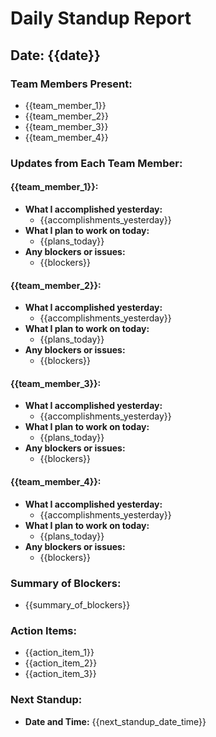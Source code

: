 # Daily Standup Report

## Date: {{date}}

### Team Members Present:
- {{team_member_1}}
- {{team_member_2}}
- {{team_member_3}}
- {{team_member_4}}

### Updates from Each Team Member:

#### {{team_member_1}}:
- **What I accomplished yesterday:** 
  - {{accomplishments_yesterday}}
- **What I plan to work on today:** 
  - {{plans_today}}
- **Any blockers or issues:** 
  - {{blockers}}

#### {{team_member_2}}:
- **What I accomplished yesterday:** 
  - {{accomplishments_yesterday}}
- **What I plan to work on today:** 
  - {{plans_today}}
- **Any blockers or issues:** 
  - {{blockers}}

#### {{team_member_3}}:
- **What I accomplished yesterday:** 
  - {{accomplishments_yesterday}}
- **What I plan to work on today:** 
  - {{plans_today}}
- **Any blockers or issues:** 
  - {{blockers}}

#### {{team_member_4}}:
- **What I accomplished yesterday:** 
  - {{accomplishments_yesterday}}
- **What I plan to work on today:** 
  - {{plans_today}}
- **Any blockers or issues:** 
  - {{blockers}}

### Summary of Blockers:
- {{summary_of_blockers}}

### Action Items:
- {{action_item_1}}
- {{action_item_2}}
- {{action_item_3}}

### Next Standup:
- **Date and Time:** {{next_standup_date_time}}